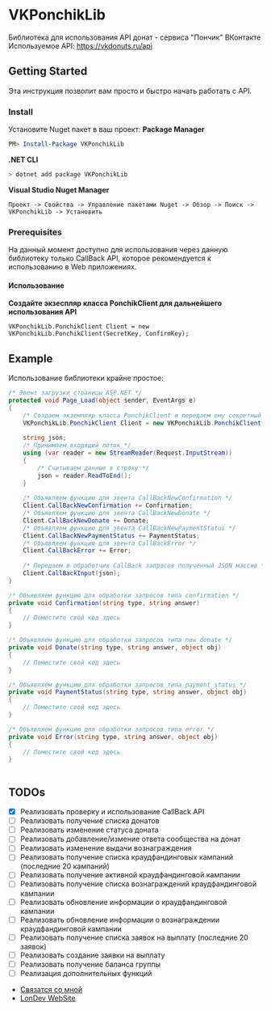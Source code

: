 # VKPonchikLib
Библиотека для использования API донат - сервиса "Пончик" ВКонтакте
Используемое API: https://vkdonuts.ru/api

## Getting Started
Эта инструкция позволит вам просто и быстро начать работать с API.

### Install
Установите Nuget пакет в ваш проект:
**Package Manager**
``` powershell
PM> Install-Package VKPonchikLib
```
**.NET CLI**
``` bash
> dotnet add package VKPonchikLib
```
**Visual Studio Nuget Manager**
```
Проект -> Свойства -> Управление пакетами Nuget -> Обзор -> Поиск -> VKPonchikLib -> Установить
```

### Prerequisites
На данный момент доступно для использования через данную библиотеку только CallBack API, которое рекомендуется к использованию в Web приложениях.

#### Использование
**Создайте экзеспляр класса PonchikClient для дальнейшего использования API**
```
VKPonchikLib.PonchikClient Client = new VKPonchikLib.PonchikClient(SecretKey, ConfirmKey);
```

## Example
Использование библиотеки крайне простое:

```c#
/* Эвент загрузки страницы ASP.NET */
protected void Page_Load(object sender, EventArgs e)
{
    /* Создаем экземпляр класса PonchikClient и передаем ему секретный ключ и код подтверждения */
    VKPonchikLib.PonchikClient Client = new VKPonchikLib.PonchikClient(SecretKey, ConfirmKey);
    
    string json;
    /* Принимаем входящий поток */
    using (var reader = new StreamReader(Request.InputStream))
    {
        /* Считываем данные в строку */
        json = reader.ReadToEnd();
    }
    
    /* Объявляем функцию для эвента CallBackNewConfirmation */
    Client.CallBackNewConfirmation += Confirmation;
    /* Объявляем функцию для эвента CallBackNewDonate */
    Client.CallBackNewDonate += Donate;
    /* Объявляем функцию для эвента CallBackNewPaymentStatus */
    Client.CallBackNewPaymentStatus += PaymentStatus;
    /* Объявляем функцию для эвента CallBackError */
    Client.CallBackError += Error;
    
    /* Передаем в обработчик CallBack запросов полученный JSON массив */
    Client.CallBackInput(json);
}

/* Объявляем функцию для обработки запросов типа confirmation */
private void Confirmation(string type, string answer)
{
    // Поместите свой код здесь
}

/* Объявляем функцию для обработки запросов типа new_donate */
private void Donate(string type, string answer, object obj)
{
    // Поместите свой код здесь
}

/* Объявляем функцию для обработки запросов типа payment_status */
private void PaymentStatus(string type, string answer, object obj)
{
    // Поместите свой код здесь
}

/* Объявляем функцию для обработки запросов типа error */
private void Error(string type, string answer, object obj)
{
    // Поместите свой код здесь
}
        
```

## TODOs
- [x] Реализовать проверку и использование CallBack API
- [ ] Реализовать получение списка донатов
- [ ] Реализовать изменение статуса доната
- [ ] Реализовать добавление/измение ответа сообщества на донат
- [ ] Реализовать изменение выдачи вознаграждения
- [ ] Реализовать получение списка краудфандинговых кампаний (последние 20 кампаний)
- [ ] Реализовать получение активной краудфандинговой кампании
- [ ] Реализовать получение списка вознаграждений краудфандинговой кампании
- [ ] Реализовать обновление информации о краудфандинговой кампании
- [ ] Реализовать обновление информации о вознаграждении краудфандинговой кампании
- [ ] Реализовать получение списка заявок на выплату (последние 20 заявок)
- [ ] Реализовать создание заявки на выплату
- [ ] Реализовать получение баланса группы
- [ ] Реализация дополнительных функций

* [Связатся со мной](https://vk.com/londonist)
* [LonDev WebSite](https://londev.ru)
